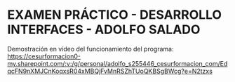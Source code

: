 <h1>EXAMEN PRÁCTICO - DESARROLLO INTERFACES - ADOLFO SALADO </h1>


Demostración en vídeo del funcionamiento del programa: https://cesurformacion0-my.sharepoint.com/:v:/g/personal/adolfo_s255446_cesurformacion_com/EdqcFN9nXMJCnKoqxsR04xMBQjFvMnRSZhTUoQKBSgBWcg?e=N2tzxs


